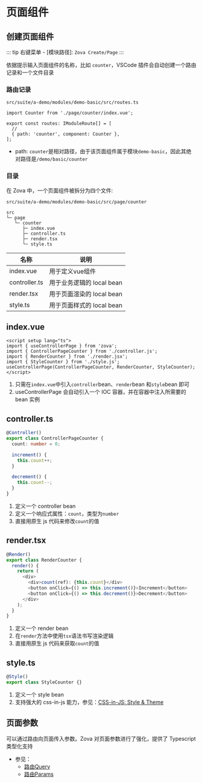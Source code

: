 # 页面组件

## 创建页面组件

::: tip
右键菜单 - [模块路径]: `Zova Create/Page`
:::

依据提示输入页面组件的名称，比如 `counter`，VSCode 插件会自动创建一个路由记录和一个文件目录

### 路由记录

`src/suite/a-demo/modules/demo-basic/src/routes.ts`

```typescript{1,5}
import Counter from './page/counter/index.vue';

export const routes: IModuleRoute[] = [
  //
  { path: 'counter', component: Counter },
];
```

- path: `counter`是相对路径，由于该页面组件属于模块`demo-basic`，因此其绝对路径是`/demo/basic/counter`

### 目录

在 Zova 中，一个页面组件被拆分为四个文件:

`src/suite/a-demo/modules/demo-basic/src/page/counter`

```
src
└─ page
   └─ counter
      ├─ index.vue
      ├─ controller.ts
      ├─ render.tsx
      └─ style.ts
```

| 名称          | 说明                      |
| ------------- | ------------------------- |
| index.vue     | 用于定义vue组件           |
| controller.ts | 用于业务逻辑的 local bean |
| render.tsx    | 用于页面渲染的 local bean |
| style.ts      | 用于页面样式的 local bean |

## index.vue

```vue
<script setup lang="ts">
import { useControllerPage } from 'zova';
import { ControllerPageCounter } from './controller.js';
import { RenderCounter } from './render.jsx';
import { StyleCounter } from './style.js';
useControllerPage(ControllerPageCounter, RenderCounter, StyleCounter);
</script>
```

1. 只需在`index.vue`中引入`controller`bean、`render`bean 和`style`bean 即可
2. useControllerPage 会自动引入一个 IOC 容器，并在容器中注入所需要的 bean 实例

## controller.ts

```typescript
@Controller()
export class ControllerPageCounter {
  count: number = 0;

  increment() {
    this.count++;
  }

  decrement() {
    this.count--;
  }
}
```

1. 定义一个 controller bean
2. 定义一个响应式属性：`count`，类型为`number`
3. 直接用原生 js 代码来修改`count`的值

## render.tsx

```typescript
@Render()
export class RenderCounter {
  render() {
    return (
      <div>
        <div>count(ref): {this.count}</div>
        <button onClick={() => this.increment()}>Increment</button>
        <button onClick={() => this.decrement()}>Decrement</button>
      </div>
    );
  }
}
```

1. 定义一个 render bean
2. 在`render`方法中使用`tsx`语法书写渲染逻辑
3. 直接用原生 js 代码来获取`count`的值

## style.ts

```typescript
@Style()
export class StyleCounter {}
```

1. 定义一个 style bean
2. 支持强大的 css-in-js 能力，参见：[CSS-in-JS: Style & Theme](../../techniques/css-in-js/introduction.md)

## 页面参数

可以通过路由向页面传入参数。Zova 对页面参数进行了强化，提供了 Typescript 类型化支持

- 参见：
  - [路由Query](../../techniques/router/route-query.md)
  - [路由Params](../../techniques/router/route-params.md)
